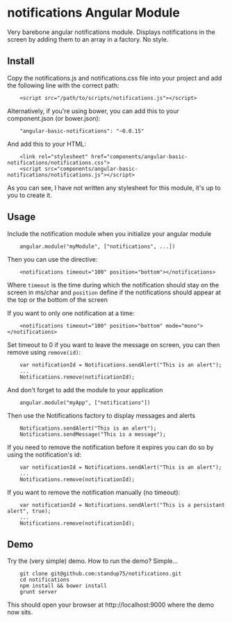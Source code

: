 notifications Angular Module
=============================

Very barebone angular notifications module. Displays notifications in the screen by adding them to an array in a factory. No style.

Install
-------

Copy the notifications.js and notifications.css file into your project and add the following line with the correct path:

		<script src="/path/to/scripts/notifications.js"></script>

Alternatively, if you're using bower, you can add this to your component.json (or bower.json):

		"angular-basic-notifications": "~0.0.15"

And add this to your HTML:

		<link rel="stylesheet" href="components/angular-basic-notifications/notifications.css">
		<script src="components/angular-basic-notifications/notifications.js"></script>

As you can see, I have not written any stylesheet for this module, it's up to you to create it.

Usage
-----

Include the notification module when you initialize your angular module

		angular.module("myModule", ["notifications", ...])

Then you can use the directive:

		<notifications timeout="100" position="bottom"></notifications>

Where `timeout` is the time during which the notification should stay on the screen in ms/char
and `position` define if the notifications should appear at the top or the bottom of the screen

If you want to only one notification at a time:

		<notifications timeout="100" position="bottom" mode="mono"></notifications>

Set timeout to 0 if you want to leave the message on screen, you can then remove using `remove(id)`:

		var notificationId = Notifications.sendAlert("This is an alert");	
		...
		Notifications.remove(notificationId);

And don't forget to add the module to your application

		angular.module("myApp", ["notifications"])

Then use the Notifications factory to display messages and alerts

		Notifications.sendAlert("This is an alert");
		Notifications.sendMessage("This is a message");

If you need to remove the notification before it expires you can do so by using the notification's id:

		var notificationId = Notifications.sendAlert("This is an alert");
		...
		Notifications.remove(notificationId);

If you want to remove the notification manually (no timeout):

		var notificationId = Notifications.sendAlert("This is a persistant alert", true);
		...
		Notifications.remove(notificationId);

Demo
----

Try the (very simple) demo. How to run the demo? Simple...

		git clone git@github.com:standup75/notifications.git
		cd notifications
		npm install && bower install
		grunt server

This should open your browser at http://localhost:9000 where the demo now sits.
